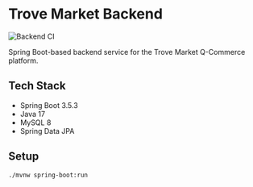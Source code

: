 # Trove Market Backend

![Backend CI](https://github.com/sadxdev/trove-backend/actions/workflows/ci.yml/badge.svg)

Spring Boot-based backend service for the Trove Market Q-Commerce platform.

## Tech Stack

- Spring Boot 3.5.3
- Java 17
- MySQL 8
- Spring Data JPA

## Setup

```bash
./mvnw spring-boot:run